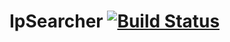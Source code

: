 # IpSearcher [![Build Status](https://travis-ci.org/Kodo-kakaku/IpSearcher.svg?branch=main)](https://travis-ci.org/Kodo-kakaku/IpSearcher)
